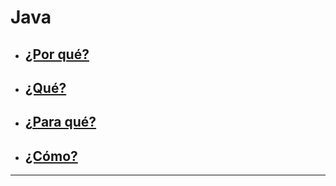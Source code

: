 # Java

- ## [¿Por qué?](c1why/README.md)
- ## [¿Qué?](c2what/README.md)
- ## [¿Para qué?](c3forWhat/README.md)
- ## [¿Cómo?](c4how/README.md)

---

